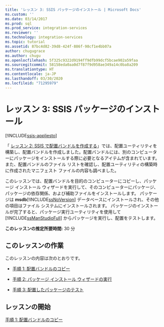 ```yaml
---
title: 'レッスン 3: SSIS パッケージのインストール | Microsoft Docs'
ms.custom: ''
ms.date: 03/14/2017
ms.prod: sql
ms.prod_service: integration-services
ms.reviewer: ''
ms.technology: integration-services
ms.topic: tutorial
ms.assetid: 87bc4d82-39d8-424f-886f-98cf1e4bb07a
author: chugugrace
ms.author: chugu
ms.openlocfilehash: 5f325c9322d9194ff9dfb99dcf5bcae902a59faa
ms.sourcegitcommit: 58158eda0aa0d7f87f9d958ae349a14c0ba8a209
ms.translationtype: HT
ms.contentlocale: ja-JP
ms.lasthandoff: 03/30/2020
ms.locfileid: "71295979"
---
```

# <a name="lesson-3-install-ssis-packages"></a>レッスン 3: SSIS パッケージのインストール

[!INCLUDE[ssis-appliesto](../includes/ssis-appliesto-ssvrpluslinux-asdb-asdw-xxx.md)]


「 [レッスン 2: SSIS で配置バンドルを作成する](../integration-services/lesson-2-create-the-deployment-bundle-in-ssis.md)」では、配置ユーティリティを構築し、配置バンドルを作成しました。配置バンドルには、別のコンピューターにパッケージをインストールする際に必要となるアイテムが含まれています。 また、配置バンドルのファイル リストを確認し、配置ユーティリティの構築時に作成されたマニフェスト ファイルの内容も調べました。  
  
このレッスンでは、配置バンドルを目的のコンピューターにコピーし、パッケージ インストール ウィザードを実行して、そのコンピューターにパッケージ、パッケージの依存関係、および補助ファイルをインストールします。 パッケージは **msdb**[!INCLUDE[ssNoVersion](../includes/ssnoversion-md.md)] データベースにインストールされ、その他の項目はファイル システムにインストールされます。 パッケージのインストールが完了すると、パッケージ実行ユーティリティを使用して [!INCLUDE[ssManStudioFull](../includes/ssmanstudiofull-md.md)] からパッケージを実行し、配置をテストします。  
  
**このレッスンの推定所要時間:** 30 分  
  
## <a name="lesson-tasks"></a>このレッスンの作業  
このレッスンの内容は次のとおりです。  
  
-   [手順 1: 配置バンドルのコピー](../integration-services/lesson-3-1-copying-the-deployment-bundle.md)  
  
-   [手順 2: パッケージ インストール ウィザードの実行](../integration-services/lesson-3-2-running-the-package-installation-wizard.md)  
  
-   [手順 3: 配置したパッケージのテスト](../integration-services/lesson-3-3-testing-the-deployed-packages.md)  
  
## <a name="start-the-lesson"></a>レッスンの開始  
[手順 1: 配置バンドルのコピー](../integration-services/lesson-3-1-copying-the-deployment-bundle.md)  
  
  
  
